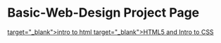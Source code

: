# Basic-Web-Design Project Page

<a href="intro-to-html/index.html"> target="_blank">intro to html </a>
<a href="HTML5_Intro_to_css/index.html"> target="_blank">HTML5 and Intro to CSS</a>

 
